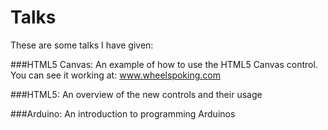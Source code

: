 Talks
=====

These are some talks I have given:

###HTML5 Canvas: An example of how to use the HTML5 Canvas control. You can see it working at: www.wheelspoking.com

###HTML5: An overview of the new controls and their usage

###Arduino: An introduction to programming Arduinos
